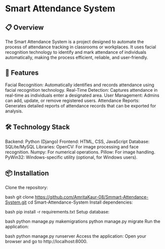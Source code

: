 # Smart Attendance System
## 📋 Overview
The Smart Attendance System is a project designed to automate the process of attendance tracking in classrooms or workplaces. It uses facial recognition technology to identify and mark attendance of individuals automatically, making the process efficient, reliable, and user-friendly.

## 🚀 Features
Facial Recognition: Automatically identifies and records attendance using facial recognition technology.
Real-Time Detection: Captures attendance in real-time as individuals enter a designated area.
User Management: Admins can add, update, or remove registered users.
Attendance Reports: Generates detailed reports of attendance records that can be exported for analysis.

## 🛠️ Technology Stack
Backend: Python (Django)
Frontend: HTML, CSS, JavaScript
Database: SQLite/MySQL
Libraries:
OpenCV: For image processing and face recognition.
Numpy: For numerical operations.
Pillow: For image handling.
PyWin32: Windows-specific utility (optional, for Windows users).

## 📦 Installation
Clone the repository:

bash
git clone https://github.com/AmritaKaur-08/Smmart-Attendance-System.git
cd Smart-Attendance-System
Install dependencies:

bash
pip install -r requirements.txt
Setup database:

bash
python manage.py makemigrations
python manage.py migrate
Run the application:

bash
python manage.py runserver
Access the application: Open your browser and go to http://localhost:8000.
